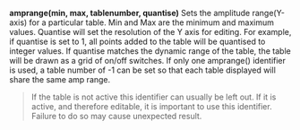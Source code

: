 **amprange(min, max, tablenumber, quantise)** Sets the amplitude range(Y-axis) for a particular table. Min and Max are the minimum and maximum values. Quantise will set the resolution of the Y axis for editing. For example, if quantise is set to 1, all points added to the table will be quantised to integer values. If quantise matches the dynamic range of the table, the table will be drawn as a grid of on/off switches. If only one amprange() identifier is used, a table number of -1 can be set so that each table displayed will share the same amp range.

>If the table is not active this identifier can usually be left out. If it is active, and therefore editable, it is important to use this identifier. Failure to do so may cause unexpected result.   
